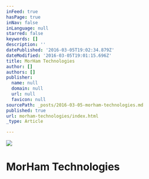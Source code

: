 ```yaml
---
inFeed: true
hasPage: true
inNav: false
inLanguage: null
starred: false
keywords: []
description: ''
datePublished: '2016-03-05T19:02:34.879Z'
dateModified: '2016-03-05T19:01:15.696Z'
title: MorHam Technologies
author: []
authors: []
publisher:
  name: null
  domain: null
  url: null
  favicon: null
sourcePath: _posts/2016-03-05-morham-technologies.md
published: true
url: morham-technologies/index.html
_type: Article

---
```

![](https://the-grid-user-content.s3-us-west-2.amazonaws.com/8bfda898-57f0-47d9-9ff7-240c814de728.png)

# 

# MorHam Technologies